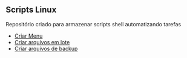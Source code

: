 <h2>Scripts Linux</h2>
<p>Repositório criado para armazenar scripts shell automatizando tarefas</p>
<ul>
  <li><a href="https://github.com/RodolfoGueiros/scripts-linux/blob/master/menu_teste.sh">Criar Menu</a></li>
  <li><a href="https://github.com/RodolfoGueiros/scripts-linux/blob/master/cria_lotes_arquivo.sh">Criar arquivos em lote</a></li>
  <li><a href="https://github.com/RodolfoGueiros/scripts-linux/blob/master/cria_arquivo_backup.sh">Criar arquivos de backup</a></li>
</ul>  
